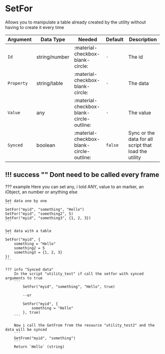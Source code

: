 # SetFor
Allows you to manipulate a table already created by the utility without having to create it every time

| Argument              | Data Type                            | Needed                    | Default         | Description
| ----------------------| ------------------------------------ | ------------------------- |-----------------|-------------
| `Id`                | string/number | :material-checkbox-blank-circle: | `-` | The id
| `Property`                | string/table | :material-checkbox-blank-circle: | `-` | The data
| `Value`                | any | :material-checkbox-blank-circle-outline: | `-` | The value
| `Synced`                | boolean | :material-checkbox-blank-circle-outline: | `false` | Sync or the data for all script that load the utility


!!! success ""
    Dont need to be called every frame
---
??? example
    Here you can set any, i told ANY, value to an marker, an iObject, an number or anything else

    Set data one by one
    ```
    SetFor("myid", "something", "Hello")
    SetFor("myid", "something2", 5)
    SetFor("myid", "something3", {1, 2, 3})
    ```

    Set data with a table
    ```
    SetFor("myid", {
        something = "Hello"
        something2 = 5
        something3 = {1, 2, 3}
    })
    ```

    ??? info "Synced data"
        In the script "utility_test" if call the setfor with synced arguments to true
        ```
            SetFor("myid", "something", "Hello", true)

            --or

            SetFor("myid", {
                something = "Hello"
            }, true)
        ```

        Now i call the GetFrom from the resource "utility_test2" and the data will be synced
        ```
        GetFrom("myid", "something") 
        ```
        Return `Hello` (string)